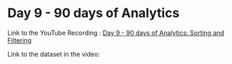 
# Day 9 - 90 days of Analytics



Link to the YouTube Recording :
 [Day 9 - 90 days of Analytics: Sorting and Filtering](https://www.youtube.com/watch?v=lQNskrPqiWw)

Link to the dataset in the video: